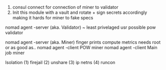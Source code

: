 1) consul connect for connection of miner to validator
2) Init this module with a vault and rotate + sign secrets accordingly 
    making it hards for miner to fake specs

nomad agent -server (aka. Validator) ~ least privelaged usr possible
    pow validator

nomad agent -server (aka. Miner) finger prints compute metrics needs root or as good as..
    nomad agent -client POW miner
    nomad agent -client Main job miner

Isolation
    (1) firejail
    (2) unshare
    (3) ip netns
    (4) runcon
    

